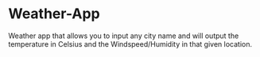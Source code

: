 # Weather-App
Weather app that allows you to input any city name and will output the temperature in Celsius and the Windspeed/Humidity in that given location.
